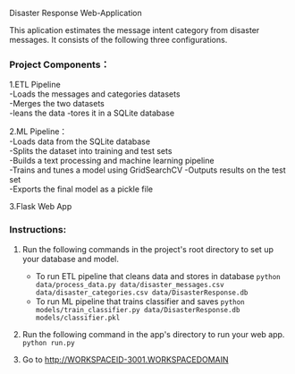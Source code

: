Disaster Response Web-Application

This aplication estimates the message intent category from disaster messages.
It consists of the following three configurations.

### Project Components：   
1.ETL Pipeline   
-Loads the messages and categories datasets  
-Merges the two datasets  
-leans the data -tores it in a SQLite database  

2.ML Pipeline：  
-Loads data from the SQLite database  
-Splits the dataset into training and test sets  
-Builds a text processing and machine learning pipeline  
-Trains and tunes a model using GridSearchCV -Outputs results on the test set  
-Exports the final model as a pickle file  

3.Flask Web App  


### Instructions:
1. Run the following commands in the project's root directory to set up your database and model.

    - To run ETL pipeline that cleans data and stores in database
        `python data/process_data.py data/disaster_messages.csv data/disaster_categories.csv data/DisasterResponse.db`
    - To run ML pipeline that trains classifier and saves
        `python models/train_classifier.py data/DisasterResponse.db models/classifier.pkl`

2. Run the following command in the app's directory to run your web app.
    `python run.py`

3. Go to http://WORKSPACEID-3001.WORKSPACEDOMAIN
